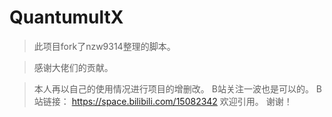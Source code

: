 # QuantumultX

>此项目fork了nzw9314整理的脚本。

>感谢大佬们的贡献。

>本人再以自己的使用情况进行项目的增删改。
>B站关注一波也是可以的。
>B站链接：
>https://space.bilibili.com/15082342
>欢迎引用。
>谢谢！

